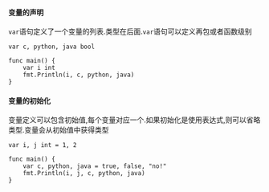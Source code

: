 #### 变量的声明

`var`语句定义了一个变量的列表.类型在后面.`var`语句可以定义再包或者函数级别

```
var c, python, java bool

func main() {
    var i int
    fmt.Println(i, c, python, java)
}
```

#### 变量的初始化

变量定义可以包含初始值,每个变量对应一个.如果初始化是使用表达式,则可以省略类型.变量会从初始值中获得类型

```
var i, j int = 1, 2

func main() {
	var c, python, java = true, false, "no!"
	fmt.Println(i, j, c, python, java)
}
```



